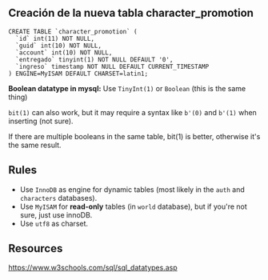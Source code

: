 ## Creación de la nueva tabla character_promotion

```
CREATE TABLE `character_promotion` (
  `id` int(11) NOT NULL,
  `guid` int(10) NOT NULL,
  `account` int(10) NOT NULL,
  `entregado` tinyint(1) NOT NULL DEFAULT '0',
  `ingreso` timestamp NOT NULL DEFAULT CURRENT_TIMESTAMP
) ENGINE=MyISAM DEFAULT CHARSET=latin1;
```

**Boolean datatype in mysql:**
Use `TinyInt(1)` or `Boolean` (this is the same thing)

`bit(1)` can also work, but it may require a syntax like `b'(0)` and `b'(1)` when inserting (not sure).

If there are multiple booleans in the same table, bit(1) is better, otherwise it's the same result.


## Rules

- Use `InnoDB` as engine for dynamic tables (most likely in the `auth` and `characters` databases).
- Use `MyISAM` for **read-only** tables (in `world` database), but if you're not sure, just use innoDB.
- Use `utf8` as charset.


## Resources

https://www.w3schools.com/sql/sql_datatypes.asp
